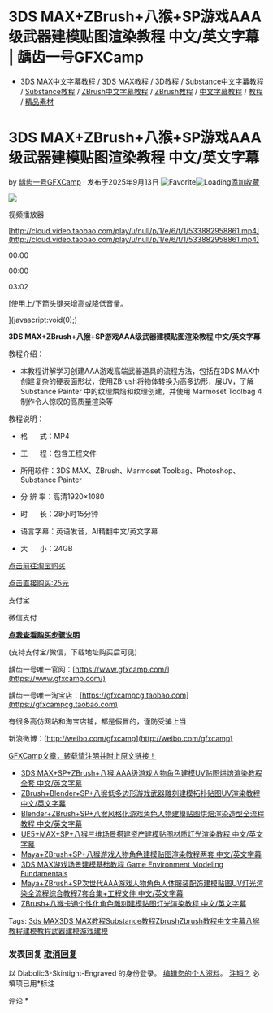 # 3DS MAX+ZBrush+八猴+SP游戏AAA级武器建模贴图渲染教程 中文/英文字幕 | 龋齿一号GFXCamp

-   [3DS MAX中文字幕教程](https://www.gfxcamp.com/category/tutorial/cn_sub_tutorials/3ds-max-subtitles-tutorial/) / [3DS MAX教程](https://www.gfxcamp.com/category/tutorial/3ds-max-tutorial/) / [3D教程](https://www.gfxcamp.com/category/tutorial/3d/) / [Substance中文字幕教程](https://www.gfxcamp.com/category/tutorial/cn_sub_tutorials/substance-subtitles-tutorial/) / [Substance教程](https://www.gfxcamp.com/category/tutorial/substance%e6%95%99%e7%a8%8b/) / [ZBrush中文字幕教程](https://www.gfxcamp.com/category/tutorial/cn_sub_tutorials/zbrush-subtitles-tutorial/) / [ZBrush教程](https://www.gfxcamp.com/category/tutorial/zbrush%e6%95%99%e7%a8%8b/) / [中文字幕教程](https://www.gfxcamp.com/category/tutorial/cn_sub_tutorials/) / [教程](https://www.gfxcamp.com/category/tutorial/) / [精品素材](https://www.gfxcamp.com/category/fufei/)

# 3DS MAX+ZBrush+八猴+SP游戏AAA级武器建模贴图渲染教程 中文/英文字幕

by [龋齿一号GFXCamp](https://www.gfxcamp.com/author/gfxcamp/ "文章作者 龋齿一号GFXCamp") · 发布于2025年9月13日 ![Favorite](https://www.gfxcamp.com/wp-content/plugins/wp-favorite-posts/img/star.png "Favorite")![Loading](https://www.gfxcamp.com/wp-content/plugins/wp-favorite-posts/img/loading.gif "Loading")[添加收藏](?wpfpaction=add&postid=129579 "添加收藏")

![](https://www.gfxcamp.com/wp-content/uploads/2025/09/Ultimate-Weapons-Masterclass.jpg)  

视频播放器

[http://cloud.video.taobao.com/play/u/null/p/1/e/6/t/1/533882958861.mp4](http://cloud.video.taobao.com/play/u/null/p/1/e/6/t/1/533882958861.mp4)

00:00

00:00

03:02

[使用上/下箭头键来增高或降低音量。

](javascript:void\(0\);)

**3DS MAX+ZBrush+八猴+SP游戏AAA级武器建模贴图渲染教程 中文/英文字幕**

教程介绍：

-   本教程讲解学习创建AAA游戏高端武器道具的流程方法，包括在3DS MAX中创建复杂的硬表面形状，使用ZBrush将物体转换为高多边形，展UV，了解 Substance Painter 中的纹理烘焙和纹理创建，并使用 Marmoset Toolbag 4 制作令人惊叹的高质量渲染等
    

教程说明：

-   格      式：MP4
    
-   工      程：包含工程文件
    
-   所用软件：3DS MAX、ZBrush、Marmoset Toolbag、Photoshop、Substance Painter
    
-   分 辨 率：高清1920×1080
    
-   时      长：28小时15分钟
    
-   语言字幕：英语发音，AI精翻中文/英文字幕
    
-   大      小：24GB
    

[点击前往淘宝购买](https://item.taobao.com/item.htm?id=975709858353)

[点击直接购买:25元](javascript:void\(0\);)

支付宝

微信支付

**[点我查看购买步骤说明](https://www.gfxcamp.com/how-to-download/)**

(支持支付宝/微信，下载地址购买后可见)

龋齿一号唯一官网：[https://www.gfxcamp.com/](https://www.gfxcamp.com/)

龋齿一号唯一淘宝店：[https://gfxcampcg.taobao.com](https://gfxcampcg.taobao.com)

有很多高仿网站和淘宝店铺，都是假冒的，谨防受骗上当

新浪微博：[http://weibo.com/gfxcamp](http://weibo.com/gfxcamp)

[GFXCamp文章，转载请注明并附上原文链接！](https://www.gfxcamp.com)

-   [![3DS MAX+SP+ZBrush+八猴 AAA级游戏人物角色建模UV贴图烘焙渲染教程全套 中文/英文字幕](data:image/gif;base64,R0lGODlhAQABAIAAAAAAAP///yH5BAEAAAAALAAAAAABAAEAAAIBRAA7)](https://www.gfxcamp.com/aaa-game-character-creation-tutorial-part-1-2/)[3DS MAX+SP+ZBrush+八猴 AAA级游戏人物角色建模UV贴图烘焙渲染教程全套 中文/英文字幕](https://www.gfxcamp.com/aaa-game-character-creation-tutorial-part-1-2/)
-   [![ZBrush+Blender+SP+八猴低多边形游戏武器雕刻建模拓扑贴图UV渲染教程 中文/英文字幕](data:image/gif;base64,R0lGODlhAQABAIAAAAAAAP///yH5BAEAAAAALAAAAAABAAEAAAIBRAA7)](https://www.gfxcamp.com/creating-low-poly-stylized-3d-weapons/)[ZBrush+Blender+SP+八猴低多边形游戏武器雕刻建模拓扑贴图UV渲染教程 中文/英文字幕](https://www.gfxcamp.com/creating-low-poly-stylized-3d-weapons/)
-   [![Blender+ZBrush+SP+八猴风格化游戏角色人物建模贴图烘焙渲染造型全流程教程 中文/英文字幕](data:image/gif;base64,R0lGODlhAQABAIAAAAAAAP///yH5BAEAAAAALAAAAAABAAEAAAIBRAA7)](https://www.gfxcamp.com/advanced-stylized-character-art-course/)[Blender+ZBrush+SP+八猴风格化游戏角色人物建模贴图烘焙渲染造型全流程教程 中文/英文字幕](https://www.gfxcamp.com/advanced-stylized-character-art-course/)
-   [![UE5+MAX+SP+八猴三维场景搭建资产建模贴图材质灯光渲染教程 中文/英文字幕](data:image/gif;base64,R0lGODlhAQABAIAAAAAAAP///yH5BAEAAAAALAAAAAABAAEAAAIBRAA7)](https://www.gfxcamp.com/budget-3d-environment-art/)[UE5+MAX+SP+八猴三维场景搭建资产建模贴图材质灯光渲染教程 中文/英文字幕](https://www.gfxcamp.com/budget-3d-environment-art/)
-   [![Maya+ZBrush+SP+八猴游戏人物角色建模贴图渲染教程两套 中文/英文字幕](data:image/gif;base64,R0lGODlhAQABAIAAAAAAAP///yH5BAEAAAAALAAAAAABAAEAAAIBRAA7)](https://www.gfxcamp.com/creating-a-character-for-games/)[Maya+ZBrush+SP+八猴游戏人物角色建模贴图渲染教程两套 中文/英文字幕](https://www.gfxcamp.com/creating-a-character-for-games/)
-   [![3DS MAX游戏场景建模基础教程 Game Environment Modeling Fundamentals](data:image/gif;base64,R0lGODlhAQABAIAAAAAAAP///yH5BAEAAAAALAAAAAABAAEAAAIBRAA7)](https://www.gfxcamp.com/game-environment-modeling/)[3DS MAX游戏场景建模基础教程 Game Environment Modeling Fundamentals](https://www.gfxcamp.com/game-environment-modeling/)
-   [![Maya+ZBrush+SP次世代AAA游戏人物角色人体服装配饰建模贴图UV灯光渲染全流程综合教程7套合集+工程文件 中文/英文字幕](data:image/gif;base64,R0lGODlhAQABAIAAAAAAAP///yH5BAEAAAAALAAAAAABAAEAAAIBRAA7)](https://www.gfxcamp.com/realistic-3d-character/)[Maya+ZBrush+SP次世代AAA游戏人物角色人体服装配饰建模贴图UV灯光渲染全流程综合教程7套合集+工程文件 中文/英文字幕](https://www.gfxcamp.com/realistic-3d-character/)
-   [![ZBrush+八猴卡通个性化角色雕刻建模贴图灯光渲染教程 中文/英文字幕](data:image/gif;base64,R0lGODlhAQABAIAAAAAAAP///yH5BAEAAAAALAAAAAABAAEAAAIBRAA7)](https://www.gfxcamp.com/designing-stylized-3d-characters-in-zbrush/)[ZBrush+八猴卡通个性化角色雕刻建模贴图灯光渲染教程 中文/英文字幕](https://www.gfxcamp.com/designing-stylized-3d-characters-in-zbrush/)

[](javascript:void\(0\); "微博")[](javascript:void\(0\); "微信")[](javascript:void\(0\); "QQ")[](javascript:void\(0\); "QQ空间")

Tags: [3ds MAX](https://www.gfxcamp.com/tag/3ds-max/)[3DS MAX教程](https://www.gfxcamp.com/tag/3ds-max%e6%95%99%e7%a8%8b/)[Substance教程](https://www.gfxcamp.com/tag/substance%e6%95%99%e7%a8%8b/)[Zbrush](https://www.gfxcamp.com/tag/zbrush/)[Zbrush教程](https://www.gfxcamp.com/tag/zbrush%e6%95%99%e7%a8%8b/)[中文字幕](https://www.gfxcamp.com/tag/%e4%b8%ad%e6%96%87%e5%ad%97%e5%b9%95/)[八猴教程](https://www.gfxcamp.com/tag/%e5%85%ab%e7%8c%b4%e6%95%99%e7%a8%8b/)[建模教程](https://www.gfxcamp.com/tag/%e5%bb%ba%e6%a8%a1%e6%95%99%e7%a8%8b/)[武器建模](https://www.gfxcamp.com/tag/%e6%ad%a6%e5%99%a8%e5%bb%ba%e6%a8%a1/)[游戏建模](https://www.gfxcamp.com/tag/%e6%b8%b8%e6%88%8f%e5%bb%ba%e6%a8%a1/)

### 发表回复 [取消回复](/ultimate-weapons-masterclass/#respond)

以 Diabolic3-Skintight-Engraved 的身份登录。 [编辑您的个人资料](https://www.gfxcamp.com/wp-admin/profile.php)。 [注销？](https://www.gfxcamp.com/wp-login.php?action=logout&redirect_to=https%3A%2F%2Fwww.gfxcamp.com%2Fultimate-weapons-masterclass%2F&_wpnonce=d932e3cc4f) 必填项已用\*标注

评论 \*